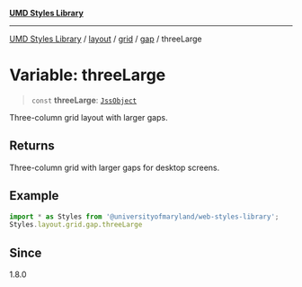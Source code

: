 [**UMD Styles Library**](../../../../../../README.md)

***

[UMD Styles Library](../../../../../../README.md) / [layout](../../../../../README.md) / [grid](../../../README.md) / [gap](../README.md) / threeLarge

# Variable: threeLarge

> `const` **threeLarge**: [`JssObject`](../../../../../../utilities/namespaces/transform/type-aliases/JssObject.md)

Three-column grid layout with larger gaps.

## Returns

Three-column grid with larger gaps for desktop screens.

## Example

```typescript
import * as Styles from '@universityofmaryland/web-styles-library';
Styles.layout.grid.gap.threeLarge
```

## Since

1.8.0
